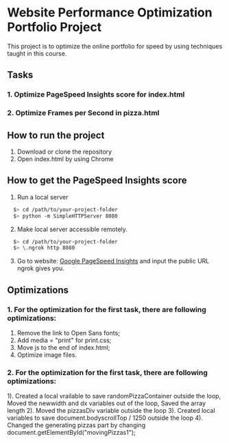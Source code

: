 # Website Performance Optimization Portfolio Project

This project is to optimize the online portfolio for speed by using techniques taught in this course.

## Tasks
### 1. Optimize PageSpeed Insights score for index.html
### 2. Optimize Frames per Second in pizza.html

## How to run the project
1. Download or clone the repository
2. Open index.html by using Chrome

## How to get the PageSpeed Insights score
1. Run a local server
```bash
  $> cd /path/to/your-project-folder
  $> python -m SimpleHTTPServer 8080
```
2. Make local server accessible remotely.
``` bash
  $> cd /path/to/your-project-folder
  $> \.ngrok http 8080
```
3. Go to website: [Google PageSpeed Insights](https://developers.google.com/speed/pagespeed/insights/) and input the public URL ngrok gives you.

## Optimizations
### 1. For the optimization for the first task, there are following optimizations:
1) Remove the link to Open Sans fonts;
2) Add media = "print" for print.css;
3) Move js to the end of index.html;
4) Optimize image files.

### 2. For the optimization for the first task, there are following optimizations:
1). Created a local vrailable to save randomPizzaContainer outside the loop, Moved the newwidth and dx variables out of the loop, Saved the array length
2). Moved the pizzasDiv variable outside the loop
3). Created local variables to save document.bodyscrollTop / 1250 outside the loop
4). Changed the generating pizzas part by changing document.getElementById("movingPizzas1");




